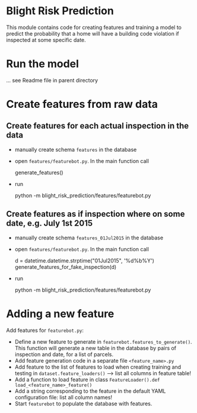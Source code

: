 # Blight Risk Prediction

This module contains code for creating features and training a model to predict the probability that a home will have a
building code violation if inspected at some specific date. 

# Run the model

... see Readme file in parent directory

# Create features from raw data

## Create features for each actual inspection in the data

* manually create schema `features` in the database
* open `features/featurebot.py`. In the main function call
     
   
     
    generate_features()
    
* run 

 
    python -m blight_risk_prediction/features/featurebot.py

## Create features as if inspection where on some date, e.g. July 1st 2015

* manually create schema `features_01Jul2015` in the database
* open `features/featurebot.py`. In the main function call
     
   
     
    d = datetime.datetime.strptime("01Jul2015", '%d%b%Y')
    generate_features_for_fake_inspection(d)
    
* run 

 
    python -m blight_risk_prediction/features/featurebot.py

# Adding a new feature

Add features for `featurebot.py`:

*  Define a new feature to generate in `featurebot.features_to_generate()`. This function will generate a new table in 
    the database by pairs of inspection and date, for a list of parcels.
*  Add feature generation code in a separate file `<feature_name>.py`
*  Add feature to the list of features to load when creating training and testing in `dataset.feature_loaders()`
   --> list all columns in feature table!
*  Add a function to load feature in class `FeatureLoader().def load_<feature_name>_feature()`
*  Add a string corresponding to the feature in the default YAML configuration file: list all column names!
*  Start `featurebot` to populate the database with features.
